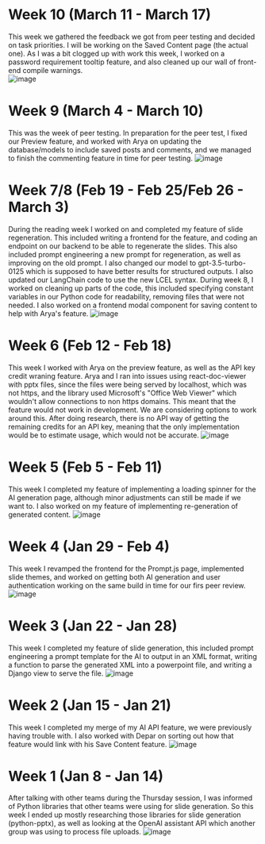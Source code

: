 # Week 10 (March 11 - March 17)
This week we gathered the feedback we got from peer testing and decided on task priorities. I will be working on the Saved Content page (the actual one). As I was a bit clogged up with work this week, I worked on a password requirement tooltip feature, and also cleaned up our wall of front-end compile warnings.  
![image](https://github.com/COSC-499-W2023/year-long-project-team-11/assets/41003728/72c4970e-009f-46cf-9476-1cc66a391222)


# Week 9 (March 4 - March 10)
This was the week of peer testing. In preparation for the peer test, I fixed our Preview feature, and worked with Arya on updating the database/models to include saved posts and comments, and we managed to finish the commenting feature in time for peer testing.
![image](https://github.com/COSC-499-W2023/year-long-project-team-11/assets/41003728/9e190f0b-a323-47e8-a4a8-494eb8c72bb8)


# Week 7/8 (Feb 19 - Feb 25/Feb 26 - March 3)
During the reading week I worked on and completed my feature of slide regeneration. This included writing a frontend for the feature, and coding an endpoint on our backend to be able to regenerate the slides. This also included prompt engineering a new prompt for regeneration, as well as improving on the old prompt. I also changed our model to gpt-3.5-turbo-0125 which is supposed to have better results for structured outputs. I also updated our LangChain code to use the new LCEL syntax. During week 8, I worked on cleaning up parts of the code, this included specifying constant variables in our Python code for readability, removing files that were not needed. I also worked on a frontend modal component for saving content to help with Arya's feature. 
![image](https://github.com/COSC-499-W2023/year-long-project-team-11/assets/41003728/029b7919-255f-45f5-b52a-7c740d197ce6)


# Week 6 (Feb 12 - Feb 18)
This week I worked with Arya on the preview feature, as well as the API key credit wraning feature. Arya and I ran into issues using react-doc-viewer with pptx files, since the files were being served by localhost, which was not https, and the library used Microsoft's "Office Web Viewer" which wouldn't allow connections to non https domains. This meant that the feature would not work in development. We are considering options to work around this. After doing research, there is no API way of getting the remaining credits for an API key, meaning that the only implementation would be to estimate usage, which would not be accurate. 
![image](https://github.com/COSC-499-W2023/year-long-project-team-11/assets/41003728/78c7b33b-d58a-46e4-baba-2e73ef1a9f95)


# Week 5 (Feb 5 - Feb 11)
This week I completed my feature of implementing a loading spinner for the AI generation page, although minor adjustments can still be made if we want to. I also worked on my feature of implementing re-generation of generated content. 
![image](https://github.com/COSC-499-W2023/year-long-project-team-11/assets/41003728/81b241aa-5f5d-4bee-ba66-566c5ef3e73e)

# Week 4 (Jan 29 - Feb 4)
This week I revamped the frontend for the Prompt.js page, implemented slide themes, and worked on getting both AI generation and user authentication working on the same build in time for our firs peer review. 
![image](https://github.com/COSC-499-W2023/year-long-project-team-11/assets/41003728/dee5bb65-a8c3-4d4f-af74-8e44ec3d8add)

# Week 3 (Jan 22 - Jan 28)
This week I completed my feature of slide generation, this included prompt engineering a prompt template for the AI to output in an XML format, writing a function to parse the generated XML into a powerpoint file, and writing a Django view to serve the file. 
![image](https://github.com/COSC-499-W2023/year-long-project-team-11/assets/41003728/1d134715-a9ba-470a-aac1-b31890730ed9)

# Week 2 (Jan 15 - Jan 21)
This week I completed my merge of my AI API feature, we were previously having trouble with. I also worked with Depar on sorting out how that feature would link with his Save Content feature. 
![image](https://github.com/COSC-499-W2023/year-long-project-team-11/assets/41003728/d60c3b5f-125a-468a-b9dc-1eb3195a609c)


# Week 1 (Jan 8 - Jan 14)
After talking with other teams during the Thursday session, I was informed of Python libraries that other teams were using for slide generation. So this week I ended up mostly researching those libraries for slide generation (python-pptx), as well as looking at the OpenAI assistant API which another group was using to process file uploads. 
![image](https://github.com/COSC-499-W2023/year-long-project-team-11/assets/41003728/cd3e0ea9-eac7-4eff-a2cf-af166c1a112a)
